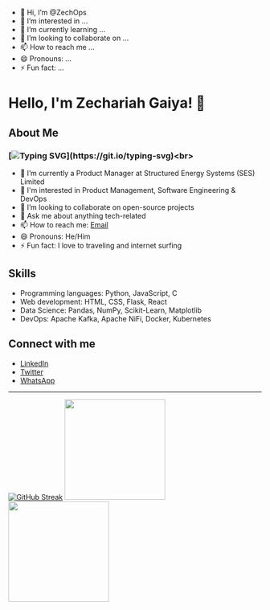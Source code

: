 - 👋 Hi, I’m @ZechOps
- 👀 I’m interested in ...
- 🌱 I’m currently learning ...
- 💞️ I’m looking to collaborate on ...
- 📫 How to reach me ...
- 😄 Pronouns: ...
- ⚡ Fun fact: ...

# Hello, I'm Zechariah Gaiya! 👋

## About Me
### [![Typing SVG](https://readme-typing-svg.herokuapp.com?font=comfortaa&color=016EEA&size=24&width=500&lines=+Product+Manager+at+SES!)](https://git.io/typing-svg)<br>
- 🔭 I’m currently a Product Manager at Structured Energy Systems (SES) Limited<br>
- 🌱 I'm interested in Product Management, Software Engineering & DevOps<br>
- 👯 I’m looking to collaborate on open-source projects<br>
- 💬 Ask me about anything tech-related<br>
- 📫 How to reach me: [Email](mailto:zechariah.gaiya@structuredresource.com)<br>
- 😄 Pronouns: He/Him<br>
- ⚡ Fun fact: I love to traveling and internet surfing<br>

## Skills
- Programming languages: Python, JavaScript, C
- Web development: HTML, CSS, Flask, React
- Data Science: Pandas, NumPy, Scikit-Learn, Matplotlib
- DevOps: Apache Kafka, Apache NiFi, Docker, Kubernetes

## Connect with me <br>
- [LinkedIn](https://www.linkedin.com/in/zechariahgaiya/)
- [Twitter](https://twitter.com/GA_Zechariah)
- [WhatsApp](https://wa.me/2347067680893)
---

[![GitHub Streak](https://github-readme-streak-stats.herokuapp.com/?user=ZechOps)](https://git.io/streak-stats)
<img height="200em" src="https://github-profile-summary-cards.vercel.app/api/cards/repos-per-language?username=ZechOps"/>
<img height="200em" src="https://github-profile-summary-cards.vercel.app/api/cards/stats?username=ZechOps&theme=github"/>
